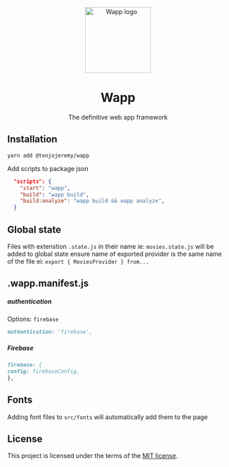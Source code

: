 <p align="center">
  <a href="https://tenjo-web-toolkit.web.app/" rel="noopener" target="_blank"><img width="150" src="https://firebasestorage.googleapis.com/v0/b/wapp-framework.appspot.com/o/logo.png?alt=media&token=76c553fa-2bbc-4e29-9a42-0b32f256bcfd" alt="Wapp logo"></a></p>
</p>

<h1 align="center">Wapp</h1>

<div align="center">

The definitive web app framework 

</div>

## Installation

```
yarn add @tenjojeremy/wapp
```

Add scripts to package json

```json
  "scripts": {
    "start": "wapp",
    "build": "wapp build",
    "build:analyze": "wapp build && wapp analyze",
  }
```

## Global state

Files with extenstion `.state.js` in their name ie: `movies.state.js` will be added to global state
ensure name of exported provider is the same name of the file ei: `export { MoviesProvider } from...`

## .wapp.manifest.js

##### authentication

Options: `firebase`

```md
authentication: 'firebase',
```

##### Firebase

```md
firebase: {
config: firebaseConfig,
},
```

## Fonts

Adding font files to `src/fonts` will automatically add them to the page

## License

This project is licensed under the terms of the
[MIT license](/LICENSE).

